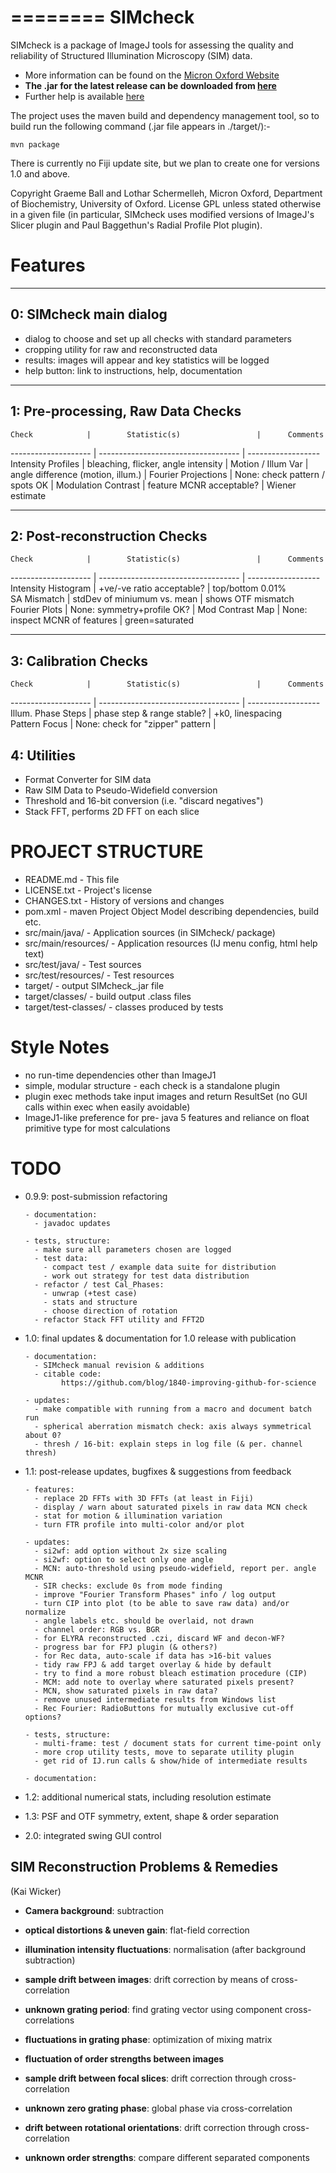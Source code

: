 ========
SIMcheck
========

SIMcheck is a package of ImageJ tools for assessing the quality and
reliability of Structured Illumination Microscopy (SIM) data.

* More information can be found on the 
[Micron Oxford Website](http://www.micron.ox.ac.uk/software/SIMCheck.php)
* **The .jar for the latest release can be downloaded from
[here](http://www.micron.ox.ac.uk/software/SIMcheck_-0.9.8.jar)**
* Further help is available
[here](http://www.micron.ox.ac.uk/microngroup/software/SIMcheck.html)

The project uses the maven build and dependency management tool, so to
build run the following command (.jar file appears in ./target/):-

    mvn package

There is currently no Fiji update site, but we plan to create one for
versions 1.0 and above.

Copyright Graeme Ball and Lothar Schermelleh, Micron Oxford, Department of
Biochemistry, University of Oxford. License GPL unless stated otherwise in
a given file (in particular, SIMcheck uses modified versions of ImageJ's
Slicer plugin and Paul Baggethun's Radial Profile Plot plugin).


Features
========

-----------------------
0: SIMcheck main dialog
-----------------------

- dialog to choose and set up all checks with standard parameters
- cropping utility for raw and reconstructed data
- results: images will appear and key statistics will be logged
- help button: link to instructions, help, documentation

----------------------------------
1: Pre-processing, Raw Data Checks
----------------------------------

    Check            |        Statistic(s)                 |      Comments   
-------------------- | ----------------------------------- | ------------------
 Intensity Profiles  | bleaching, flicker, angle intensity | 
 Motion / Illum Var  | angle difference (motion, illum.)   | 
 Fourier Projections | None: check pattern / spots OK      | 
 Modulation Contrast | feature MCNR acceptable?            | Wiener estimate   

-----------------------------
2: Post-reconstruction Checks
-----------------------------

    Check            |        Statistic(s)                 |      Comments
-------------------- | ----------------------------------- | ------------------
 Intensity Histogram | +ve/-ve ratio acceptable?           | top/bottom 0.01%  
 SA Mismatch         | stdDev of miniumum vs. mean         | shows OTF mismatch
 Fourier Plots       | None: symmetry+profile OK?          | 
 Mod Contrast Map    | None: inspect MCNR of features      | green=saturated

---------------------
3: Calibration Checks
---------------------

    Check            |        Statistic(s)                 |      Comments
-------------------- | ----------------------------------- | ------------------
 Illum. Phase Steps  | phase step & range stable?          | +k0, linespacing  
 Pattern Focus       | None: check for "zipper" pattern    |                   

4: Utilities
------------

- Format Converter for SIM data
- Raw SIM Data to Pseudo-Widefield conversion
- Threshold and 16-bit conversion (i.e. "discard negatives")
- Stack FFT, performs 2D FFT on each slice


PROJECT STRUCTURE
=================

- README.md - This file
- LICENSE.txt - Project's license
- CHANGES.txt  - History of versions and changes
- pom.xml - maven Project Object Model describing dependencies, build etc.
- src/main/java/ - Application sources (in SIMcheck/ package)
- src/main/resources/ - Application resources (IJ menu config, html help text)
- src/test/java/ - Test sources
- src/test/resources/ - Test resources
- target/ - output SIMcheck_.jar file
- target/classes/ - build output .class files
- target/test-classes/ - classes produced by tests


Style Notes
===========

* no run-time dependencies other than ImageJ1
* simple, modular structure - each check is a standalone plugin
* plugin exec methods take input images and return ResultSet
  (no GUI calls within exec when easily avoidable)
* ImageJ1-like preference for pre- java 5 features and reliance on float
  primitive type for most calculations


TODO
====

* 0.9.9: post-submission refactoring

      - documentation:
        - javadoc updates

      - tests, structure:
        - make sure all parameters chosen are logged
        - test data:
          - compact test / example data suite for distribution
          - work out strategy for test data distribution
        - refactor / test Cal_Phases:
          - unwrap (+test case)
          - stats and structure
          - choose direction of rotation
        - refactor Stack FFT utility and FFT2D
      
* 1.0: final updates & documentation for 1.0 release with publication

      - documentation:
        - SIMcheck manual revision & additions
        - citable code:
              https://github.com/blog/1840-improving-github-for-science

      - updates:
        - make compatible with running from a macro and document batch run
        - spherical aberration mismatch check: axis always symmetrical about 0?
        - thresh / 16-bit: explain steps in log file (& per. channel thresh)

* 1.1: post-release updates, bugfixes & suggestions from feedback

      - features:
        - replace 2D FFTs with 3D FFTs (at least in Fiji)
        - display / warn about saturated pixels in raw data MCN check
        - stat for motion & illumination variation
        - turn FTR profile into multi-color and/or plot

      - updates:
        - si2wf: add option without 2x size scaling
        - si2wf: option to select only one angle
        - MCN: auto-threshold using pseudo-widefield, report per. angle MCNR
        - SIR checks: exclude 0s from mode finding
        - improve "Fourier Transform Phases" info / log output
        - turn CIP into plot (to be able to save raw data) and/or normalize
        - angle labels etc. should be overlaid, not drawn
        - channel order: RGB vs. BGR
        - for ELYRA reconstructed .czi, discard WF and decon-WF?
        - progress bar for FPJ plugin (& others?)
        - for Rec data, auto-scale if data has >16-bit values
        - tidy raw FPJ & add target overlay & hide by default
        - try to find a more robust bleach estimation procedure (CIP)
        - MCM: add note to overlay where saturated pixels present?
        - MCN, show saturated pixels in raw data?
        - remove unused intermediate results from Windows list
        - Rec Fourier: RadioButtons for mutually exclusive cut-off options?

      - tests, structure:
        - multi-frame: test / document stats for current time-point only
        - more crop utility tests, move to separate utility plugin
        - get rid of IJ.run calls & show/hide of intermediate results 

      - documentation:

* 1.2: additional numerical stats, including resolution estimate

* 1.3: PSF and OTF symmetry, extent, shape & order separation

* 2.0: integrated swing GUI control


SIM Reconstruction Problems & Remedies 
--------------------------------------
(Kai Wicker)

- **Camera background**: subtraction

- **optical distortions & uneven gain**: flat-field correction

- **illumination intensity fluctuations**: normalisation (after background subtraction)

- **sample drift between images**: drift correction by means of cross-correlation

- **unknown grating period**: find grating vector using component cross-correlations

- **fluctuations in grating phase**: optimization of mixing matrix

- **fluctuation of order strengths between images**

- **sample drift between focal slices**: drift correction through cross-correlation

- **unknown zero grating phase**: global phase via cross-correlation

- **drift between rotational orientations**: drift correction through cross-correlation

- **unknown order strengths**: compare different separated components
